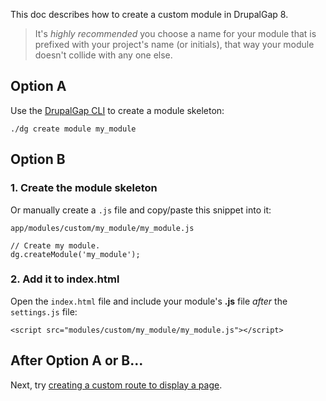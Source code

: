 This doc describes how to create a custom module in DrupalGap 8.

> It's *highly recommended* you choose a name for your module that is prefixed with your project's name (or initials), that way your module doesn't collide with any one else.

## Option A

Use the [DrupalGap CLI](../Developer_Guide/CLI_-_Command_Line_Interface) to create a module skeleton:

```
./dg create module my_module
```

## Option B

### 1. Create the module skeleton

Or manually create a `.js` file and copy/paste this snippet into it:

`app/modules/custom/my_module/my_module.js`

```
// Create my module.
dg.createModule('my_module');
```

### 2. Add it to index.html

Open the `index.html` file and include your module's **.js** file *after* the `settings.js` file:

```
<script src="modules/custom/my_module/my_module.js"></script>
```

## After Option A or B...

Next, try [creating a custom route to display a page](Pages/Creating_a_Custom_Page).
